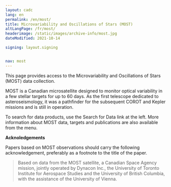 ```yaml
---
layout: cadc
lang: en
permalink: /en/most/
title: Microvariability and Oscillations of Stars (MOST)
altLangPage: /fr/most/
headerimage: /static/images/archive-info/most.jpg
dateModified: 2021-10-14

signing: layout.signing


nav: most
---
```


<p>
This page provides access to the Microvariability and Oscillations
of Stars (MOST) data collection.
</p>

<p>
MOST is a Canadian microsatellite designed to monitor optical
variability in a few stellar targets for up to 60 days. As the
first telescope dedicated to asteroseismology, it was a pathfinder
for the subsequent COROT and Kepler missions and is still in operation.
</p>

<p>
To search for data products, use the Search for Data link at the left.  More
information about MOST data, targets and publications are also available from
the menu.
</p>

<p>
<strong>Acknoledgements</strong> 
</p>

<p>
Papers based on MOST observations should carry the following
acknowledgement, preferably as a footnote to the title of the paper.
</p>

<blockquote>
 Based on data from the MOST satellite, a Canadian Space Agency
 mission, jointly operated by Dynacon Inc., the University of Toronto
 Institute for Aerospace Studies and the University of British
 Columbia, with the assistance of the University of Vienna.
</blockquote>
